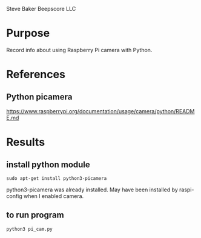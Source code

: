 Steve Baker Beepscore LLC

# Purpose
Record info about using Raspberry Pi camera with Python.

# References

## Python picamera
https://www.raspberrypi.org/documentation/usage/camera/python/README.md

# Results

## install python module
    sudo apt-get install python3-picamera

python3-picamera was already installed.
May have been installed by raspi-config when I enabled camera.

## to run program

    python3 pi_cam.py
